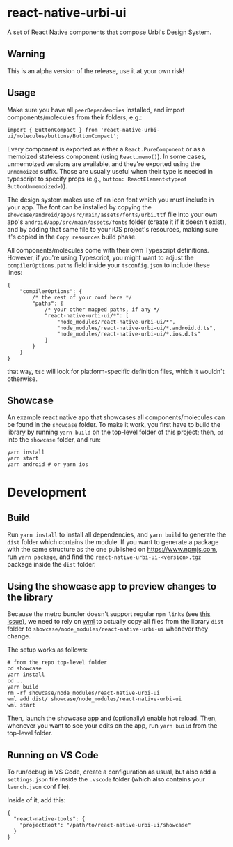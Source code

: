 # react-native-urbi-ui

A set of React Native components that compose Urbi's Design System.

## Warning

This is an alpha version of the release, use it at your own risk!

## Usage

Make sure you have all `peerDependencies` installed, and import components/molecules from their folders, e.g.:

    import { ButtonCompact } from 'react-native-urbi-ui/molecules/buttons/ButtonCompact';

Every component is exported as either a `React.PureComponent` or as a memoized stateless component (using `React.memo()`). In some cases, unmemoized versions are available, and they're exported using the `Unmemoized` suffix. Those are usually useful when their type is needed in typescript to specify props (e.g., `button: ReactElement<typeof ButtonUnmemoized>)`).

The design system makes use of an icon font which you must include in your app. The font can be installed by copying the `showcase/android/app/src/main/assets/fonts/urbi.ttf` file into your own app's `android/app/src/main/assets/fonts` folder (create it if it doesn't exist), and by adding that same file to your iOS project's resources, making sure it's copied in the `Copy resources` build phase.

All components/molecules come with their own Typescript definitions. However, if you're using Typescript, you might want to adjust the `compilerOptions.paths` field inside your `tsconfig.json` to include these lines:

    {
        "compilerOptions": {
            /* the rest of your conf here */
            "paths": {
                /* your other mapped paths, if any */
                "react-native-urbi-ui/*": [
                    "node_modules/react-native-urbi-ui/*",
                    "node_modules/react-native-urbi-ui/*.android.d.ts",
                    "node_modules/react-native-urbi-ui/*.ios.d.ts"
                ]
            }
        }
    }

that way, `tsc` will look for platform-specific definition files, which it wouldn't otherwise.

## Showcase

An example react native app that showcases all components/molecules can be found in the `showcase` folder. To make it work, you first have to build the library by running `yarn build` on the top-level folder of this project; then, `cd` into the `showcase` folder, and run:

    yarn install
    yarn start
    yarn android # or yarn ios

# Development

## Build

Run `yarn install` to install all dependencies, and `yarn build` to generate the `dist` folder which contains the module. If you want to generate a package with the same structure as the one published on https://www.npmjs.com, run `yarn package`, and find the `react-native-urbi-ui-<version>.tgz` package inside the `dist` folder.

## Using the showcase app to preview changes to the library

Because the metro bundler doesn't support regular `npm link`s (see [this issue][1]), we need to rely on [wml][2] to actually copy all files from the library `dist` folder to `showcase/node_modules/react-native-urbi-ui` whenever they change.

The setup works as follows:

    # from the repo top-level folder
    cd showcase
    yarn install
    cd ..
    yarn build
    rm -rf showcase/node_modules/react-native-urbi-ui
    wml add dist/ showcase/node_modules/react-native-urbi-ui
    wml start

Then, launch the showcase app and (optionally) enable hot reload. Then, whenever you want to see your edits on the app, run `yarn build` from the top-level folder.

## Running on VS Code

To run/debug in VS Code, create a configuration as usual, but also add a `settings.json` file inside the `.vscode` folder (which also contains your `launch.json` conf file).

Inside of it, add this:

    {
      "react-native-tools": {
        "projectRoot": "/path/to/react-native-urbi-ui/showcase"
      }
    }

[1]: https://github.com/facebook/metro/issues/1
[2]: https://github.com/wix/wml
